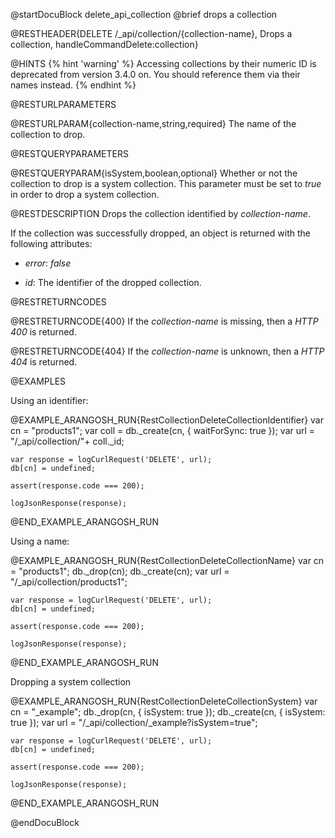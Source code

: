 
@startDocuBlock delete_api_collection
@brief drops a collection

@RESTHEADER{DELETE /_api/collection/{collection-name}, Drops a collection, handleCommandDelete:collection}

@HINTS
{% hint 'warning' %}
Accessing collections by their numeric ID is deprecated from version 3.4.0 on.
You should reference them via their names instead.
{% endhint %}

@RESTURLPARAMETERS

@RESTURLPARAM{collection-name,string,required}
The name of the collection to drop.

@RESTQUERYPARAMETERS

@RESTQUERYPARAM{isSystem,boolean,optional}
Whether or not the collection to drop is a system collection. This parameter
must be set to *true* in order to drop a system collection.

@RESTDESCRIPTION
Drops the collection identified by *collection-name*.

If the collection was successfully dropped, an object is returned with
the following attributes:

- *error*: *false*

- *id*: The identifier of the dropped collection.

@RESTRETURNCODES

@RESTRETURNCODE{400}
If the *collection-name* is missing, then a *HTTP 400* is
returned.

@RESTRETURNCODE{404}
If the *collection-name* is unknown, then a *HTTP 404* is returned.

@EXAMPLES

Using an identifier:

@EXAMPLE_ARANGOSH_RUN{RestCollectionDeleteCollectionIdentifier}
    var cn = "products1";
    var coll = db._create(cn, { waitForSync: true });
    var url = "/_api/collection/"+ coll._id;

    var response = logCurlRequest('DELETE', url);
    db[cn] = undefined;

    assert(response.code === 200);

    logJsonResponse(response);
@END_EXAMPLE_ARANGOSH_RUN

Using a name:

@EXAMPLE_ARANGOSH_RUN{RestCollectionDeleteCollectionName}
    var cn = "products1";
    db._drop(cn);
    db._create(cn);
    var url = "/_api/collection/products1";

    var response = logCurlRequest('DELETE', url);
    db[cn] = undefined;

    assert(response.code === 200);

    logJsonResponse(response);
@END_EXAMPLE_ARANGOSH_RUN

Dropping a system collection

@EXAMPLE_ARANGOSH_RUN{RestCollectionDeleteCollectionSystem}
    var cn = "_example";
    db._drop(cn, { isSystem: true });
    db._create(cn, { isSystem: true });
    var url = "/_api/collection/_example?isSystem=true";

    var response = logCurlRequest('DELETE', url);
    db[cn] = undefined;

    assert(response.code === 200);

    logJsonResponse(response);
@END_EXAMPLE_ARANGOSH_RUN

@endDocuBlock

